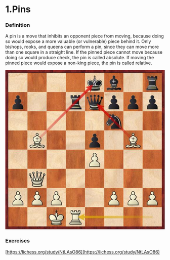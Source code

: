 # 1.Pins

### Definition

A pin is a move that inhibits an opponent piece from moving, because doing so would expose a more valuable \(or vulnerable\) piece behind it. Only bishops, rooks, and queens can perform a pin, since they can move more than one square in a straight line. If the pinned piece cannot move because doing so would produce check, the pin is called absolute. If moving the pinned piece would expose a non-king piece, the pin is called relative.

![Position after 14.Rd1. Morphy has a pin on Black&apos;s knight and a pin on the d7-rook.](../.gitbook/assets/pos2.jpg)

### Exercises

[https://lichess.org/study/NtLAsO86](https://lichess.org/study/NtLAsO86)

